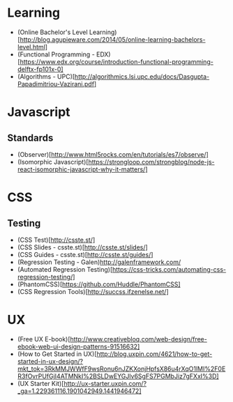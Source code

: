 # Learning

* (Online Bachelor's Level Learning)[http://blog.agupieware.com/2014/05/online-learning-bachelors-level.html]
* (Functional Programming - EDX)[https://www.edx.org/course/introduction-functional-programming-delftx-fp101x-0]
* (Algorithms - UPC)[http://algorithmics.lsi.upc.edu/docs/Dasgupta-Papadimitriou-Vazirani.pdf]

# Javascript

## Standards
* (Observer)[http://www.html5rocks.com/en/tutorials/es7/observe/]
* (Isomorphic Javascript)[https://strongloop.com/strongblog/node-js-react-isomorphic-javascript-why-it-matters/]

# CSS

## Testing
* (CSS Test)[http://csste.st/]
* (CSS Slides - csste.st)[http://csste.st/slides/]
* (CSS Guides - csste.st)[http://csste.st/guides/]
* (Regression Testing - Galen)http://galenframework.com/
* (Automated Regression Testing)[https://css-tricks.com/automating-css-regression-testing/]
* (PhantomCSS)[https://github.com/Huddle/PhantomCSS]
* (CSS Regression Tools)[http://succss.ifzenelse.net/]

# UX
* (Free UX E-book)[http://www.creativebloq.com/web-design/free-ebook-web-ui-design-patterns-91516632]
* (How to Get Started in UX)[http://blog.uxpin.com/4621/how-to-get-started-in-ux-design/?mkt_tok=3RkMMJWWfF9wsRonu6nJZKXonjHpfsX86u4rXqO1lMI%2F0ER3fOvrPUfGjI4ATMNkI%2BSLDwEYGJlv6SgFS7PGMbJiz7gFXxI%3D]
* (UX Starter Kit)[http://ux-starter.uxpin.com/?_ga=1.229361116.1901042949.1441946472]
